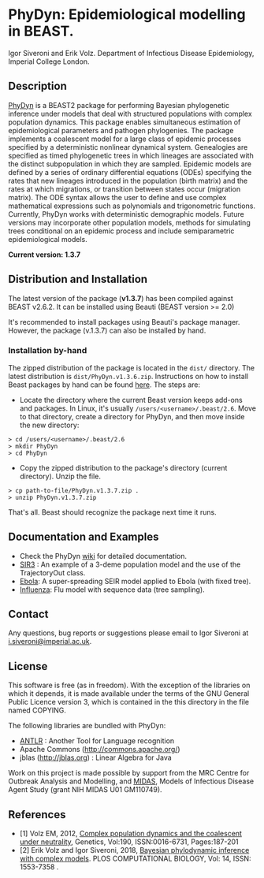 # PhyDyn: Epidemiological modelling in BEAST.

Igor Siveroni and Erik Volz.
Department of Infectious Disease Epidemiology, Imperial College London.

## Description
[PhyDyn](https://github.com/mrc-ide/PhyDyn/wiki) is a BEAST2 package for performing Bayesian phylogenetic inference under models that deal with structured populations with complex population dynamics.
This package enables simultaneous estimation of epidemiological parameters and pathogen phylogenies. The package implements a coalescent model for a large class of epidemic processes specified by a deterministic nonlinear dynamical system. Genealogies are specified as timed phylogenetic trees in which lineages are associated with the distinct subpopulation in which they are sampled. Epidemic models are defined by a series of ordinary differential equations (ODEs) specifying the rates that new lineages introduced in the population (birth matrix) and the rates at which migrations, or transition between states occur (migration matrix). The ODE syntax allows the user to define and use complex mathematical expressions such as  polynomials and trigonometric functions. Currently, PhyDyn works with deterministic demographic models. Future versions may incorporate other population models, methods for simulating trees conditional on an epidemic process and include semiparametric epidemiological models.

**Current version: 1.3.7**

## Distribution and Installation

The latest version of the package (**v1.3.7**) has been compiled against BEAST v2.6.2. It can be installed using Beauti (BEAST version >= 2.0)

It's recommended to install packages using Beauti's package manager. However, the package (v.1.3.7) can also be installed by hand.
<!-- or, alternatively, examples can be run using  PhyDyn's standalone version. -->

### Installation by-hand
The zipped distribution of the package is located in the `dist/` directory. The latest distribution is `dist/PhyDyn.v1.3.6.zip`.
Instructions on how to install Beast packages by hand can be found [here](https://www.beast2.org/managing-packages/). The steps are:
* Locate the directory where the current Beast version  keeps add-ons and packages. In Linux, it's usually `/users/<username>/.beast/2.6`. Move to that directory, create a directory for PhyDyn, and then move inside the new directory:
```
> cd /users/<username>/.beast/2.6
> mkdir PhyDyn
> cd PhyDyn
```
* Copy the zipped distribution to the package's directory (current directory). Unzip the file.
```
> cp path-to-file/PhyDyn.v1.3.7.zip .
> unzip PhyDyn.v1.3.7.zip
```
That's all. Beast should recognize the package next time it runs.

<!--
### Standalone

PhyDyn's standalone version is bundled with BEAST 2.6.2.
In order to run an example with the package's stand-alone version, `jars/phydynv1.3.6.jar`, type the following:
```
    java -jar phydynv1.3.6.jar examplefile.xml
```
PhyDyn Beauti templates will not be accesible with this method.
-->

## Documentation and Examples

* Check the PhyDyn [wiki](https://github.com/mrc-ide/PhyDyn/wiki) for detailed documentation.
* [SIR3](examples/SIR3) : An example of a 3-deme population model and the use of the TrajectoryOut class.
* [Ebola](https://github.com/mrc-ide/PhyDyn/wiki/Ebola-Example): A super-spreading SEIR model applied to Ebola (with fixed tree).
* [Influenza](https://github.com/mrc-ide/PhyDyn/wiki/Influenza-Example ): Flu model with sequence data (tree sampling).


## Contact

Any questions, bug reports or suggestions please email to Igor Siveroni at i.siveroni@imperial.ac.uk.

## License

This software is free (as in freedom). With the exception of the libraries on which it depends, it is made available under the terms of the GNU General Public Licence version 3, which is contained in the this directory in the file named COPYING.

The following libraries are bundled with PhyDyn:

* [ANTLR](http://www.antlr.org/) : Another Tool for Language recognition
* Apache Commons (http://commons.apache.org/)
* jblas (http://jblas.org) : Linear Algebra for Java

Work on this project is made possible by support from the MRC Centre for Outbreak Analysis and Modelling, and [MIDAS](http://www.epimodels.org/), Models of Infectious Disease Agent Study (grant NIH MIDAS U01 GM110749).


## References
* [1] Volz EM, 2012, [Complex population dynamics and the coalescent under neutrality](http://www.genetics.org/content/190/1/187), Genetics, Vol:190, ISSN:0016-6731, Pages:187-201
* [2] Erik Volz and Igor Siveroni, 2018, [Bayesian phylodynamic inference with complex models](https://journals.plos.org/ploscompbiol/article?id=10.1371/journal.pcbi.1006546). PLOS COMPUTATIONAL BIOLOGY, Vol: 14, ISSN: 1553-7358 .

